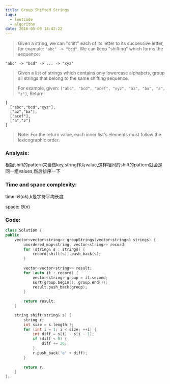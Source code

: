 ```yaml
---
title: Group Shifted Strings
tags:
  - leetcode
  - algorithm
date: 2016-05-09 14:42:22
---
```

>
>Given a string, we can "shift" each of its letter to its successive letter, for example: `"abc" -> "bcd"`. We can keep "shifting" which forms the sequence:
>
```
"abc" -> "bcd" -> ... -> "xyz"
```
>
>Given a list of strings which contains only lowercase alphabets, group all strings that belong to the same shifting sequence.
>
>For example, given: `["abc", "bcd", "acef", "xyz", "az", "ba", "a", "z"]`, 
>Return:
>
```
[
  ["abc","bcd","xyz"],
  ["az","ba"],
  ["acef"],
  ["a","z"]
]
```
>
>Note: For the return value, each inner list's elements must follow the lexicographic order.
>

### Analysis:
根据shift的pattern来当做key,string作为value,这样相同的shift的pattern就会是同一组values,然后排序一下
### Time and space complexity:
time: $\Theta (nk)$,k是字符平均长度

space: $\Theta (n)$
### Code:
```cpp
class Solution {
public:
    vector<vector<string>> groupStrings(vector<string>& strings) {
        unordered_map<string, vector<string>> record;
        for (string& s : strings) {
            record[shift(s)].push_back(s);
        }
        
        vector<vector<string>> result;
        for (auto it : record) {
            vector<string> group = it.second;
            sort(group.begin(), group.end());
            result.push_back(group);
        }
        
        return result;
    }

    string shift(string& s) {
        string r;
        int size = s.length();
        for (int i = 1; i < size; ++i) {
            int diff = s[i] - s[i - 1];
            if (diff < 0) {
                diff += 26;
            }
            r.push_back('a' + diff);
        }
        
        return r;
    }
};
```
